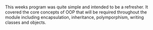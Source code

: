This weeks program was quite simple and intended to be a refresher.
It covered the core concepts of OOP that will be required throughout the module including encapsulation, inheritance, polymporphism, writing classes and objects.